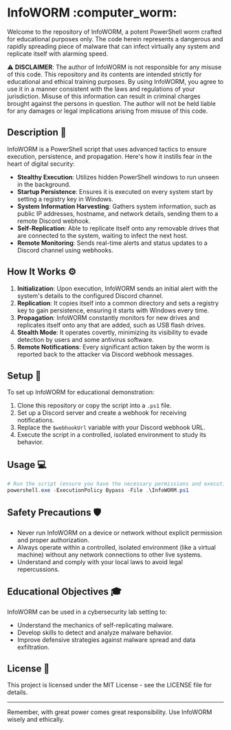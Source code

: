 # InfoWORM :computer_worm:

Welcome to the repository of InfoWORM, a potent PowerShell worm crafted for educational purposes only. The code herein represents a dangerous and rapidly spreading piece of malware that can infect virtually any system and replicate itself with alarming speed.

:warning: **DISCLAIMER**: The author of InfoWORM is not responsible for any misuse of this code. This repository and its contents are intended strictly for educational and ethical training purposes. By using InfoWORM, you agree to use it in a manner consistent with the laws and regulations of your jurisdiction. Misuse of this information can result in criminal charges brought against the persons in question. The author will not be held liable for any damages or legal implications arising from misuse of this code.

## Description :page_with_curl:

InfoWORM is a PowerShell script that uses advanced tactics to ensure execution, persistence, and propagation. Here's how it instills fear in the heart of digital security:

- **Stealthy Execution**: Utilizes hidden PowerShell windows to run unseen in the background.
- **Startup Persistence**: Ensures it is executed on every system start by setting a registry key in Windows.
- **System Information Harvesting**: Gathers system information, such as public IP addresses, hostname, and network details, sending them to a remote Discord webhook.
- **Self-Replication**: Able to replicate itself onto any removable drives that are connected to the system, waiting to infect the next host.
- **Remote Monitoring**: Sends real-time alerts and status updates to a Discord channel using webhooks.

## How It Works :gear:

1. **Initialization**: Upon execution, InfoWORM sends an initial alert with the system's details to the configured Discord channel.
2. **Replication**: It copies itself into a common directory and sets a registry key to gain persistence, ensuring it starts with Windows every time.
3. **Propagation**: InfoWORM constantly monitors for new drives and replicates itself onto any that are added, such as USB flash drives.
4. **Stealth Mode**: It operates covertly, minimizing its visibility to evade detection by users and some antivirus software.
5. **Remote Notifications**: Every significant action taken by the worm is reported back to the attacker via Discord webhook messages.

## Setup :wrench:

To set up InfoWORM for educational demonstration:

1. Clone this repository or copy the script into a `.ps1` file.
2. Set up a Discord server and create a webhook for receiving notifications.
3. Replace the `$webhookUrl` variable with your Discord webhook URL.
4. Execute the script in a controlled, isolated environment to study its behavior.

## Usage :computer:

```powershell
# Run the script (ensure you have the necessary permissions and execution policy set):
powershell.exe -ExecutionPolicy Bypass -File .\InfoWORM.ps1
```

## Safety Precautions :shield:

- Never run InfoWORM on a device or network without explicit permission and proper authorization.
- Always operate within a controlled, isolated environment (like a virtual machine) without any network connections to other live systems.
- Understand and comply with your local laws to avoid legal repercussions.

## Educational Objectives :mortar_board:

InfoWORM can be used in a cybersecurity lab setting to:

- Understand the mechanics of self-replicating malware.
- Develop skills to detect and analyze malware behavior.
- Improve defensive strategies against malware spread and data exfiltration.

## License :scroll:

This project is licensed under the MIT License - see the LICENSE file for details.

---

Remember, with great power comes great responsibility. Use InfoWORM wisely and ethically.
```
